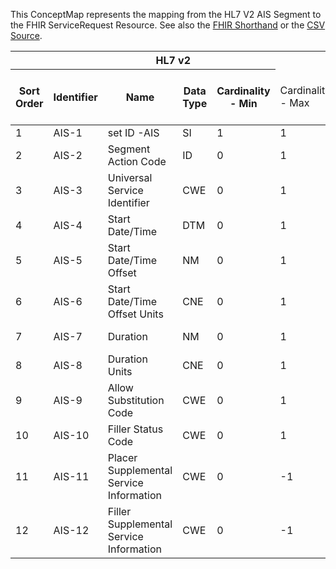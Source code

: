 
This ConceptMap represents the mapping from the HL7 V2 AIS Segment to the FHIR ServiceRequest Resource. See also the <a href='https://github.com/HL7/v2-to-fhir/blob/master/tank/Segment AIS to ServiceRequest.fsh'>FHIR Shorthand</a> or the <a href='https://github.com/HL7/v2-to-fhir/blob/master/mappings/segments/HL7 Segment - FHIR R4_ AIS[ServiceRequest] - Sheet1.csv'>CSV Source</a>.
<table class='grid'><thead>
<tr><th colspan='6'>HL7 v2</th><th colspan='3'>Condition (IF True, args)</th><th colspan='8'>HL7 FHIR</th><th rowspan='2'>Comments</th></tr>
<tr><th title='Rows are listed in sequence of how they appear in the v2 standard. The first column, Sort Order, provides a sort order that can re-create the original v2 standard sequence in case one opts to re-sort/filter the rows.'>Sort Order</th><th title='Contains the formal Segment Name and Field Sequence according to the base standard using &quot;-&quot; as the delimiter.'>Identifier</th><th title='The formal name of the field in the most current published version.'>Name</th><th title='The data type of the field in the most current published version if not deprecated, otherwise the data type at the time it was deprecated and removed.'>Data Type</th><th title='The V2 min cardinality expressed numerically.'>Cardinality - Min</th><td style='border-right: 2px' title='The V2 max cardinality expressed numerically.'>Cardinality - Max</td><th title='Condition in an easy to read syntax (Computable ANTLR)'>Computable ANTLR</th><th title='Condition in FHIRPath Notation'>Computable FHIRPath</th><td style='border-right: 2px' title='Condition expressed in narrative form'>Narrative</td><th title='An existing FHIR attribute in the target FHIR version.'>FHIR Attribute</th><th title='A proposed extension. It will be expressed with #ext-...# around the proposed name. '>Extension</th><th title='The FHIR attribute&apos;s data type in the target FHIR version.'>Data Type</th><th title='The FHIR min cardinality expressed numerically.'>Cardinality - Min</th><td style='border-right: 2px' title='The FHIR max cardinality expressed numerically.'>Cardinality - Max</td><th title='The URL to the Data Type Map that is to be used for the attribute in this segment.'>Data Type Mapping</th><th title='The fixed or computed value to assign'>Vocabulary Mapping<br/>(IS, ID, CE, CEN, CWE)</th><th title='The URL to the Vocabulary Map that is to be used for the coded element for this attribute.'>Assignment</th></tr></thead>
<tbody>
<tr><td>1</td><td>AIS-1</td><td>set ID -AIS</td><td>SI</td><td>1</td><td style='border-right: 2px'>1</td><td></td><td></td><td style='border-right: 2px'></td><td></td><td></td><td></td><td></td><td></td><td></td><td></td><td></td><td></td></tr>
<tr><td>2</td><td>AIS-2</td><td>Segment Action Code</td><td>ID</td><td>0</td><td style='border-right: 2px'>1</td><td></td><td></td><td style='border-right: 2px'></td><td></td><td></td><td></td><td></td><td></td><td></td><td></td><td></td><td></td></tr>
<tr><td>3</td><td>AIS-3</td><td>Universal Service Identifier</td><td>CWE</td><td>0</td><td style='border-right: 2px'>1</td><td></td><td></td><td style='border-right: 2px'></td><td><a href='https://hl7.org/fhir/R4/ServiceRequest.ServiceRequest-definitions.html#ServiceRequest.identifier'>ServiceRequest.identifier</a></td><td></td><td></td><td></td><td></td><td><a href='ConceptMap-datatype-cwe-to-identifier.html'>CWE[Identifier]</a></td><td></td><td></td><td></td></tr>
<tr><td>4</td><td>AIS-4</td><td>Start Date/Time</td><td>DTM</td><td>0</td><td style='border-right: 2px'>1</td><td></td><td></td><td style='border-right: 2px'></td><td><a href='https://hl7.org/fhir/R4/ServiceRequest.ServiceRequest-definitions.html#ServiceRequest.occurrencePeriod.start'>ServiceRequest.occurrencePeriod.start</a></td><td></td><td><a href='https://hl7.org/fhir/R4/ServiceRequest.ServiceRequest-definitions.html#ServiceRequest.Period'>ServiceRequest.Period</a></td><td></td><td></td><td></td><td></td><td></td><td></td></tr>
<tr><td>5</td><td>AIS-5</td><td>Start Date/Time Offset</td><td>NM</td><td>0</td><td style='border-right: 2px'>1</td><td>IF AIS-4 NOT VALUED</td><td></td><td style='border-right: 2px'></td><td><a href='https://hl7.org/fhir/R4/ServiceRequest.ServiceRequest-definitions.html#ServiceRequest.occurrencePeriod.start'>ServiceRequest.occurrencePeriod.start</a></td><td></td><td><a href='https://hl7.org/fhir/R4/ServiceRequest.ServiceRequest-definitions.html#ServiceRequest.Period'>ServiceRequest.Period</a></td><td></td><td></td><td></td><td></td><td>/.start + AIS-5 according to AIS-6 units/</td><td></td></tr>
<tr><td>6</td><td>AIS-6</td><td>Start Date/Time Offset Units</td><td>CNE</td><td>0</td><td style='border-right: 2px'>1</td><td></td><td></td><td style='border-right: 2px'></td><td></td><td></td><td></td><td></td><td></td><td></td><td></td><td></td><td></td></tr>
<tr><td>7</td><td>AIS-7</td><td>Duration</td><td>NM</td><td>0</td><td style='border-right: 2px'>1</td><td>IF AIS-4 IS VALUED</td><td></td><td style='border-right: 2px'></td><td><a href='https://hl7.org/fhir/R4/ServiceRequest.ServiceRequest-definitions.html#ServiceRequest.occurrencePeriod.end'>ServiceRequest.occurrencePeriod.end</a></td><td></td><td><a href='https://hl7.org/fhir/R4/ServiceRequest.ServiceRequest-definitions.html#ServiceRequest.Period'>ServiceRequest.Period</a></td><td></td><td></td><td></td><td></td><td>ServiceRequest.occurrencePeriod.start+ AIS-7</td><td></td></tr>
<tr><td>8</td><td>AIS-8</td><td>Duration Units</td><td>CNE</td><td>0</td><td style='border-right: 2px'>1</td><td></td><td></td><td style='border-right: 2px'></td><td></td><td></td><td></td><td></td><td></td><td></td><td></td><td></td><td></td></tr>
<tr><td>9</td><td>AIS-9</td><td>Allow Substitution Code</td><td>CWE</td><td>0</td><td style='border-right: 2px'>1</td><td></td><td></td><td style='border-right: 2px'></td><td></td><td></td><td></td><td></td><td></td><td></td><td></td><td></td><td></td></tr>
<tr><td>10</td><td>AIS-10</td><td>Filler Status Code</td><td>CWE</td><td>0</td><td style='border-right: 2px'>1</td><td></td><td></td><td style='border-right: 2px'></td><td></td><td></td><td></td><td></td><td></td><td></td><td></td><td></td><td></td></tr>
<tr><td>11</td><td>AIS-11</td><td>Placer Supplemental Service Information</td><td>CWE</td><td>0</td><td style='border-right: 2px'>-1</td><td></td><td></td><td style='border-right: 2px'></td><td><a href='https://hl7.org/fhir/R4/ServiceRequest.ServiceRequest-definitions.html#ServiceRequest.identifier'>ServiceRequest.identifier</a></td><td></td><td></td><td></td><td></td><td><a href='ConceptMap-datatype-cwe-to-identifier.html'>CWE[Identifier]</a></td><td></td><td></td><td></td></tr>
<tr><td>12</td><td>AIS-12</td><td>Filler Supplemental Service Information</td><td>CWE</td><td>0</td><td style='border-right: 2px'>-1</td><td></td><td></td><td style='border-right: 2px'></td><td><a href='https://hl7.org/fhir/R4/ServiceRequest.ServiceRequest-definitions.html#ServiceRequest.identifier'>ServiceRequest.identifier</a></td><td></td><td></td><td></td><td></td><td><a href='ConceptMap-datatype-cwe-to-identifier.html'>CWE[Identifier]</a></td><td></td><td></td><td></td></tr>
</tbody>
</table>

